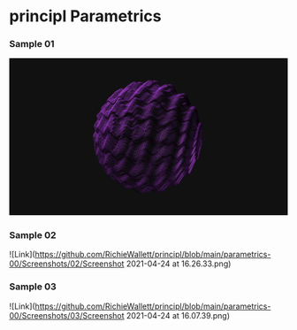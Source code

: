 # principl Parametrics

### Sample 01

![Link](https://github.com/RichieWallett/principl/blob/main/parametrics-00/Screenshots/01/Screenshot%202021-04-24%20at%2016.38.17.png)

### Sample 02

![Link](https://github.com/RichieWallett/principl/blob/main/parametrics-00/Screenshots/02/Screenshot 2021-04-24 at 16.26.33.png)

### Sample 03

![Link](https://github.com/RichieWallett/principl/blob/main/parametrics-00/Screenshots/03/Screenshot 2021-04-24 at 16.07.39.png)


